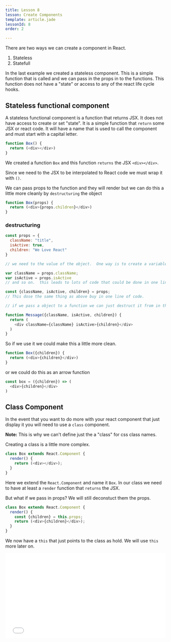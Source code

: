 ```yaml
---
title: Lesson 8
lesson: Create Components
template: article.jade
lessonId: 8
order: 2

---
```


There are two ways we can create a component in React.  

1. Stateless
2. Statefull

In the last example we created a stateless component.  This is a simple function that is called and we can pass in the props in to the functions.  This function does not have a "state" or access to any of the react life cycle hooks.

## Stateless functional component

A stateless functional component is a function that returns JSX.  It does not have access to create or set "state".  It is a simple function that `return` some JSX or react code.  It will have a name that is used to call the component and must start with a capital letter.  

```javascript
function Box() {
  return (<div></div>)
}
```

We created a function `Box` and this function `returns` the JSX `<div></div>`.

Since we need to the JSX to be interpolated to React code we must wrap it with `()`.  

We can pass props to the function and they will render but we can do this a little more cleanly by `destructuring` the object

```javascript
function Box(props) {
  return (<div>{props.children}</div>)
}
```

### destructuring

```javascript
const props = {
  className: "title",
  isActive: true,
  children: "We Love React"
}

// we need to the value of the object.  One way is to create a variable for each.

var className = props.className;
var isActive = props.isActive
// and so on.  this leads to lots of code that could be done in one line of code.

const {className, isActive, children} = props;
// This dose the same thing as above buy in one line of code.

// if we pass a object to a function we can just destruct it from in the function name.

function Message({className, isActive, children}) {
  return (
    <div className={className} isActive>{children}</div>
  )
}
```

So if we use it we could make this a little more clean.

```javascript
function Box({children}) {
  return (<div>{children}</div>)
}
```
or we could do this as an arrow function 

```javascript
const box = ({children}) => (
  <div>{children}</div>
)
```

## Class Component 

In the event that you want to do more with your react component that just display it you will need to use a `class` component.  

**Note:** This is why we can't define just the a "class" for css class names.

Creating a class is a little more complex.

```javascript
class Box extends React.Component {
  render() {
    return (<div></div>);
  }
}
```

Here we extend the `React.Component` and name it `Box`.  In our class we need to have at least a `render` function that `returns` the JSX.

But what if we pass in props?  We will still deconstuct them the props.  

```javascript
class Box extends React.Component {
  render() {
    const {children} = this.props;
    return (<div>{children}</div>);
  }
}
```

We now have a `this` that just points to the class as hold.  We will use `this` more later on.  

<iframe height='265' scrolling='no' title='React Class' src='//codepen.io/danhahn/embed/QJvWPg/?height=265&theme-id=light&default-tab=js,result' frameborder='no' allowtransparency='true' allowfullscreen='true' style='width: 100%;'>See the Pen <a href='https://codepen.io/danhahn/pen/QJvWPg/'>React Class</a> by Dan Hahn (<a href='https://codepen.io/danhahn'>@danhahn</a>) on <a href='https://codepen.io'>CodePen</a>.
</iframe>